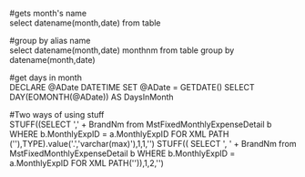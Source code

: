 #gets month's name
<br>
select datename(month,date) from table

#group by alias name
<br>
select datename(month,date) monthnm from table group by datename(month,date)

#get days in month
<br>
DECLARE @ADate DATETIME
SET @ADate = GETDATE()
SELECT DAY(EOMONTH(@ADate)) AS DaysInMonth

#Two ways of using stuff
<br>
STUFF((SELECT ',' + BrandNm from MstFixedMonthlyExpenseDetail b WHERE b.MonthlyExpID = a.MonthlyExpID FOR XML PATH (''),TYPE).value('.','varchar(max)'),1,1,'')
STUFF(( SELECT ', ' + BrandNm from MstFixedMonthlyExpenseDetail b WHERE b.MonthlyExpID = a.MonthlyExpID FOR XML PATH('')),1,2,'')
